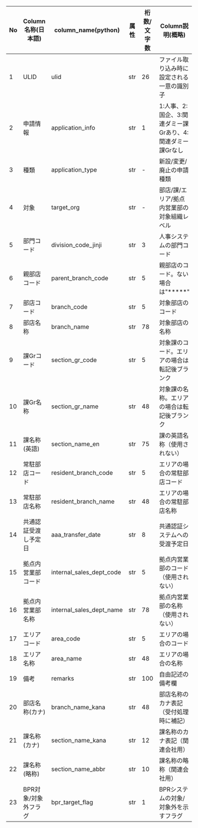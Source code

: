 | No | Column名称(日本語) | column_name(python) | 属性 | 桁数/文字数 | Column説明(概略) |
|----|-------------------|---------------------|------|-------------|------------------|
| 1 | ULID | ulid | str | 26 | ファイル取り込み時に設定される一意の識別子 |
| 2 | 申請情報 | application_info | str | 1 | 1:人事、2:国企、3:関連ダミー課Grあり、4:関連ダミー課Grなし |
| 3 | 種類 | application_type | str | - | 新設/変更/廃止の申請種類 |
| 4 | 対象 | target_org | str | - | 部店/課/エリア/拠点内営業部の対象組織レベル |
| 5 | 部門コード | division_code_jinji | str | 3 | 人事システムの部門コード |
| 6 | 親部店コード | parent_branch_code | str | 5 | 親部店のコード。ない場合は"*****" |
| 7 | 部店コード | branch_code | str | 5 | 対象部店のコード |
| 8 | 部店名称 | branch_name | str | 78 | 対象部店の名称 |
| 9 | 課Grコード | section_gr_code | str | 5 | 対象課のコード。エリアの場合は転記後ブランク |
| 10 | 課Gr名称 | section_gr_name | str | 48 | 対象課の名称。エリアの場合は転記後ブランク |
| 11 | 課名称(英語) | section_name_en | str | 75 | 課の英語名称（使用されない） |
| 12 | 常駐部店コード | resident_branch_code | str | 5 | エリアの場合の常駐部店コード |
| 13 | 常駐部店名称 | resident_branch_name | str | 48 | エリアの場合の常駐部店名称 |
| 14 | 共通認証受渡し予定日 | aaa_transfer_date | str | 8 | 共通認証システムへの受渡予定日 |
| 15 | 拠点内営業部コード | internal_sales_dept_code | str | 5 | 拠点内営業部のコード（使用されない） |
| 16 | 拠点内営業部名称 | internal_sales_dept_name | str | 78 | 拠点内営業部の名称（使用されない） |
| 17 | エリアコード | area_code | str | 5 | エリアの場合のコード |
| 18 | エリア名称 | area_name | str | 48 | エリアの場合の名称 |
| 19 | 備考 | remarks | str | 100 | 自由記述の備考欄 |
| 20 | 部店名称(カナ) | branch_name_kana | str | 48 | 部店名称のカナ表記（受付処理時に補記） |
| 21 | 課名称(カナ) | section_name_kana | str | 12 | 課名称のカナ表記（関連会社用） |
| 22 | 課名称(略称) | section_name_abbr | str | 10 | 課名称の略称（関連会社用） |
| 23 | BPR対象/対象外フラグ | bpr_target_flag | str | 1 | BPRシステムの対象/対象外を示すフラグ |
